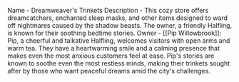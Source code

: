 Name - Dreamweaver's Trinkets
Description - This cozy store offers dreamcatchers, enchanted sleep masks, and other items designed to ward off nightmares caused by the shadow beasts. The owner, a friendly Halfling, is known for their soothing bedtime stories.
Owner - [[Pip Willowbrook]]: Pip, a cheerful and talkative Halfling, welcomes visitors with open arms and warm tea. They have a heartwarming smile and a calming presence that makes even the most anxious customers feel at ease. Pip's stories are known to soothe even the most restless minds, making their trinkets sought after by those who want peaceful dreams amid the city's challenges.